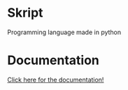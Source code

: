 # Skript
Programming language made in python
# Documentation
[Click here for the documentation!](https://github.com/animagod/Skript/wiki "Documentation")
